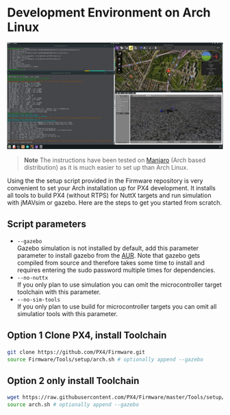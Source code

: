 # Development Environment on Arch Linux

![Gazebo on Arch](../../assets/gazebo/arch-gazebo.png)

> **Note** The instructions have been tested on [Manjaro](https://manjaro.org/) (Arch based distribution) as it is much easier to set up than Arch Linux.

Using the the setup script provided in the Firmware repository is very convenient to set your Arch installation up for PX4 development. It installs all tools to build PX4 (without RTPS) for NuttX targets and run simulation with jMAVsim or gazebo. Here are the steps to get you started from scratch.

## Script parameters

- `--gazebo`   
    Gazebo simulation is not installed by default, add this parameter parameter to install gazebo from the [AUR](https://aur.archlinux.org/packages/gazebo/). Note that gazebo gets compiled from source and therefore takes some time to install and requires entering the sudo password multiple times for dependencies.
- `--no-nuttx`   
    If you only plan to use simulation you can omit the microcontroller target toolchain with this parameter.
- `--no-sim-tools`   
    If you only plan to use build for microcontroller targets you can omit all simulatior tools with this parameter.

## Option 1 Clone PX4, install Toolchain

```sh
git clone https://github.com/PX4/Firmware.git
source Firmware/Tools/setup/arch.sh # optionally append --gazebo
```

## Option 2 only install Toolchain

```sh
wget https://raw.githubusercontent.com/PX4/Firmware/master/Tools/setup/arch.sh
source arch.sh # optionally append --gazebo
```
